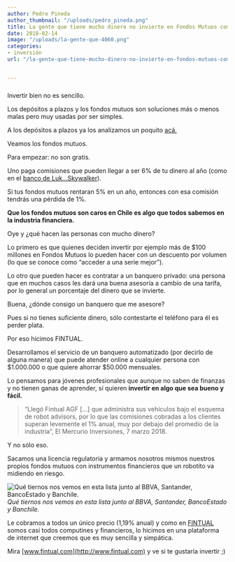 ```yaml
---
author: Pedro Pineda
author_thumbnail: "/uploads/pedro_pineda.png"
title: La gente que tiene mucho dinero no invierte en Fondos Mutuos como tú.
date: 2018-02-14
image: "/uploads/la-gente-que-4060.png"
categories:
- inversión
url: "/la-gente-que-tiene-mucho-dinero-no-invierte-en-fondos-mutuos-como-tú-89e4aab7472d/"


---
```


###

Invertir bien no es sencillo.

Los depósitos a plazos y los fondos mutuos son soluciones más o menos malas pero muy usadas por ser simples.

A los depósitos a plazos ya los analizamos un poquito [acá.](https://blog.fintual.cl/el-dep%C3%B3sito-a-plazo-es-una-mala-inversi%C3%B3n-entonces-qu%C3%A9-fintual-b3688432911d)

Veamos los fondos mutuos.

Para empezar: no son gratis.

Uno paga comisiones que pueden llegar a ser 6% de tu dinero al año (como en el [banco de Luk…Skywalker](http://www.banchileinversiones.cl/sist_banchile/pdf/fondos_mutuos/ficha_tecnica/bft18q_a.pdf)).

Si tus fondos mutuos rentaran 5% en un año, entonces con esa comisión tendrás una pérdida de 1%.

**Que los fondos mutuos son caros en Chile es algo que todos sabemos en la industria financiera.**

Oye y ¿qué hacen las personas con mucho dinero?

Lo primero es que quienes deciden invertir por ejemplo más de $100 millones en Fondos Mutuos lo pueden hacer con un descuento por volumen (lo que se conoce como “acceder a una serie mejor”).

Lo otro que pueden hacer es contratar a un banquero privado: una persona que en muchos casos les dará una buena asesoría a cambio de una tarifa, por lo general un porcentaje del dinero que se invierte.

Buena, ¿dónde consigo un banquero que me asesore?

Pues si no tienes suficiente dinero, sólo contestarte el teléfono para él es perder plata.

Por eso hicimos FINTUAL.

Desarrollamos el servicio de un banquero automatizado (por decirlo de alguna manera) que puede atender online a cualquier persona con $1.000.000 o que quiere ahorrar $50.000 mensuales.

Lo pensamos para jóvenes profesionales que aunque no saben de finanzas y no tienen ganas de aprender, sí quieren **invertir en algo que sea bueno y fácil.**
> “Llegó Fintual AGF […] que administra sus vehículos bajo el esquema de robot advisors, por lo que las comisiones cobradas a los clientes superan levemente el 1% anual, muy por debajo del promedio de la industria”, El Mercurio Inversiones, 7 marzo 2018.

Y no sólo eso.

Sacamos una licencia regulatoria y armamos nosotros mismos nuestros propios fondos mutuos con instrumentos financieros que un robotito va midiendo en riesgo.

![Qué tiernos nos vemos en esta lista junto al BBVA, Santander, BancoEstado y Banchile.](/uploads/la-gente-que-4060.png)*Qué tiernos nos vemos en esta lista junto al BBVA, Santander, BancoEstado y Banchile.*

Le cobramos a todos un único precio (1,19% anual) y como en [FINTUAL ](http://www.fintual.com)somos casi todos computines y financieros, lo hicimos en una plataforma de internet que creemos que es muy sencilla y simpática.

Mira [www.fintual.com](http://www.fintual.com) y ve si te gustaría invertir ;)
